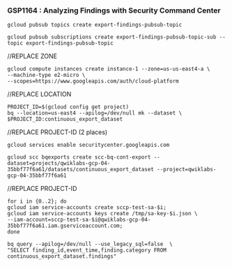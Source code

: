 ### GSP1164 :  Analyzing Findings with Security Command Center 


```
gcloud pubsub topics create export-findings-pubsub-topic

gcloud pubsub subscriptions create export-findings-pubsub-topic-sub --topic export-findings-pubsub-topic
```

//REPLACE ZONE
```
gcloud compute instances create instance-1 --zone=us-us-east4-a \
--machine-type e2-micro \
--scopes=https://www.googleapis.com/auth/cloud-platform
```

//REPLACE LOCATION
```
PROJECT_ID=$(gcloud config get project)
bq --location=us-east4 --apilog=/dev/null mk --dataset \
$PROJECT_ID:continuous_export_dataset
```

//REPLACE PROJECT-ID (2 places)

```
gcloud services enable securitycenter.googleapis.com
```
```
gcloud scc bqexports create scc-bq-cont-export --dataset=projects/qwiklabs-gcp-04-35bbf77f6a61/datasets/continuous_export_dataset --project=qwiklabs-gcp-04-35bbf77f6a61
```

//REPLACE PROJECT-ID
```
for i in {0..2}; do
gcloud iam service-accounts create sccp-test-sa-$i;
gcloud iam service-accounts keys create /tmp/sa-key-$i.json \
--iam-account=sccp-test-sa-$i@qwiklabs-gcp-04-35bbf77f6a61.iam.gserviceaccount.com;
done
```

```
bq query --apilog=/dev/null --use_legacy_sql=false  \
"SELECT finding_id,event_time,finding.category FROM continuous_export_dataset.findings"
```


